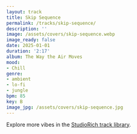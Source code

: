 ```yaml
---
layout: track
title: Skip Sequence
permalink: /tracks/skip-sequence/
description: ''
image: /assets/covers/skip-sequence.webp
image_ready: false
date: 2025-01-01
duration: '2:17'
album: The Way the Air Moves
mood:
- Chill
genre:
- ambient
- lo-fi
- jungle
bpm: 85
key: B
image_jpg: /assets/covers/skip-sequence.jpg
---
```


Explore more vibes in the [StudioRich track library](/tracks/).

